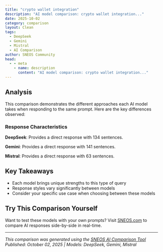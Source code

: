 ```yaml
---
title: "crypto wallet integration"
description: "AI model comparison: crypto wallet integration..."
date: 2025-10-02
category: comparison
layout: Clean
tags:
  - DeepSeek
  - Gemini
  - Mistral
  - AI Comparison
author: SNEOS Community
head:
  - - meta
    - name: description
      content: "AI model comparison: crypto wallet integration..."
---
```


<ChatComparison
  title="crypto wallet integration"
  prompt="crypto wallet integration"
  :responses='{
    "DeepSeek": "Of course! Crypto wallet integration is a fundamental feature for any decentralized application (dApp). It allows users to interact with blockchains using their own keys and assets.\n\nHere\u2019s a comprehensive breakdown of crypto wallet integration, from the core concepts to practical implementation.\n\n### 1. Core Concept: What is Wallet Integration?\n\nAt its heart, integrating a crypto wallet means connecting a user\u0027s self-custodied wallet (like MetaMask, Phantom, or WalletConnect) to your website or dApp. This connection does **not** give you control over their funds. Instead, it provides your app with a limited set of abilities:\n\n*   **Read Public Data:** Get the user\u0027s public address and view their balances of various tokens (ETH, BTC, USDC, etc.).\n*   **Request Blockchain Actions:** Prompt the user to sign and send transactions (e.g., swapping tokens, minting an NFT, voting).\n\nThe user must approve every transaction, paying network (gas) fees themselves.\n\n---\n\n### 2. Why Integrate a Wallet? (The Use Cases)\n\nYou need wallet integration for any dApp that:\n*   **DeFi (Decentralized Finance):** Swapping, lending, or borrowing assets.\n*   **NFTs (Non-Fungible Tokens):** Minting, buying, selling, and displaying collections.\n*   **Web3 Gaming:** Owning in-game assets, performing on-chain actions.\n*   **DAO (Decentralized Autonomous Organization):** Voting on proposals.\n*   **Social \u0026 Identity:** Verifying ownership of an address for logins (e.g., Sign-In with Ethereum).\n\n---\n\n### 3. How It Works: The Technical Flow\n\nThe standard for this interaction on Ethereum and EVM-compatible chains (Polygon, Arbitrum, etc.) is **EIP-1193**, with **Ethereum Provider JavaScript API** being the primary interface.\n\nHere\u0027s the typical flow:\n\n1.  **Detection:** Your website checks if the user has a compatible wallet extension installed (e.g., \u0060window.ethereum\u0060).\n2.  **Connection Request:** You prompt the user to connect their wallet. This is usually a button like \u0022Connect Wallet.\u0022\n3.  **Authorization:** The wallet pops up, asking the user to select accounts and grant permission to connect.\n4.  **Access Granted:** Your app receives the user\u0027s public address and can now read its state.\n5.  **Transaction Request:** When a user wants to perform an action, your app creates a transaction object and sends it to the wallet via \u0060window.ethereum.request({ method: \u0027eth_sendTransaction\u0027, ... })\u0060.\n6.  **Signing \u0026 Broadcasting:** The user reviews the transaction details (including gas fees) and signs it. The wallet then broadcasts the signed transaction to the network.\n7.  **Confirmation:** Your app listens for the transaction receipt (success/failure) using the transaction hash.\n\n---\n\n### 4. Popular Wallet Integration Methods\n\n#### A. Direct Injection (EVM - MetaMask)\nThe simplest method for wallets that inject a provider object directly into the browser\u0027s \u0060window\u0060 object.\n\n\u0060\u0060\u0060javascript\n// Check if MetaMask (or similar) is installed\nif (typeof window.ethereum !== \u0027undefined\u0027) {\n  console.log(\u0027Ethereum wallet is installed!\u0027);\n\n  // Request account access\n  const accounts = await window.ethereum.request({\n    method: \u0027eth_requestAccounts\u0027\n  });\n\n  const userAddress = accounts[0];\n  console.log(\u0027Connected account:\u0027, userAddress);\n\n  // Now you can use the user\u0027s address\n} else {\n  // Prompt the user to install MetaMask\n  console.log(\u0027Please install MetaMask!\u0027);\n}\n\u0060\u0060\u0060\n\n**Pros:** Simple, direct.\n**Cons:** Only works for specific, installed extension wallets.\n\n#### B. WalletConnect\nAn open-source protocol that connects dApps to mobile wallets via a QR code scan. It\u0027s chain-agnostic.\n\n**How it works:**\n1.  Your dApp generates a connection URI (displayed as a QR code).\n2.  The user scans the QR code with their mobile wallet (like Trust Wallet, Rainbow, or MetaMask Mobile).\n3.  The connection is established through WalletConnect\u0027s relay servers.\n\n**Pros:** Mobile-friendly, supports hundreds of wallets, multi-chain.\n**Cons:** Relies on a third-party relay.\n\n#### C. Wallet SDKs \u0026 Kits\nTo simplify the process and support multiple wallets with one integration, use dedicated libraries.\n\n**For EVM Chains:**\n*   **Web3Modal / Wagmi (for React):** The modern standard. They provide a single, clean UI that aggregates many connection options (injected wallets, WalletConnect, Coinbase Wallet, etc.).\n*   **Web3React:** A predecessor to Wagmi, still widely used.\n*   **Thirdweb SDK:** A full-stack solution that includes wallet connection, smart contract interaction, and more.\n\n**For Solana:**\n*   **@solana/wallet-adapter:** The standard kit for connecting to wallets like Phantom, Solflare, and Backpack in Solana dApps.\n\n---\n\n### 5. Step-by-Step Implementation Guide (Using Modern Tools)\n\nLet\u0027s create a simple React dApp using **Vite**, **Wagmi**, and **Web3Modal**.\n\n#### 1. Set Up the Project\n\u0060\u0060\u0060bash\nnpm create vite@latest my-dapp -- --template react\ncd my-dapp\nnpm install\n\u0060\u0060\u0060\n\n#### 2. Install Dependencies\n\u0060\u0060\u0060bash\nnpm install wagmi viem @web3modal/ethereum @web3modal/react\n\u0060\u0060\u0060\n\n#### 3. Configure Wagmi and Web3Modal\nCreate a \u0060src/main.jsx\u0060 (or similar) file to set up the configuration.\n\n\u0060\u0060\u0060jsx\nimport React from \u0027react\u0027\nimport ReactDOM from \u0027react-dom/client\u0027\nimport App from \u0027./App.jsx\u0027\nimport { WagmiConfig, createConfig, configureChains } from \u0027wagmi\u0027\nimport { publicProvider } from \u0027wagmi/providers/public\u0027\nimport { Web3Modal } from \u0027@web3modal/react\u0027\nimport { EthereumClient } from \u0027@web3modal/ethereum\u0027\n\n// 1. Configure chains (e.g., Mainnet, Polygon)\nimport { mainnet, polygon } from \u0027wagmi/chains\u0027\n\n// 2. Configure providers (public RPC endpoints)\nconst { chains, publicClient, webSocketPublicClient } = configureChains(\n  [mainnet, polygon],\n  [publicProvider()]\n)\n\n// 3. Create Wagmi config\nconst config = createConfig({\n  autoConnect: true,\n  publicClient,\n  webSocketPublicClient,\n})\n\n// 4. Create Ethereum Client for Web3Modal\nconst ethereumClient = new EthereumClient(config, chains)\n\n// 5. Wrap your app with the providers\nReactDOM.createRoot(document.getElementById(\u0027root\u0027)).render(\n  \u003CReact.StrictMode\u003E\n    \u003CWagmiConfig config={config}\u003E\n      \u003CApp /\u003E\n    \u003C/WagmiConfig\u003E\n    \u003CWeb3Modal\n      projectId=\u0022YOUR_PROJECT_ID\u0022 // Get this from https://cloud.walletconnect.com\n      ethereumClient={ethereumClient}\n    /\u003E\n  \u003C/React.StrictMode\u003E,\n)\n\u0060\u0060\u0060\n\n#### 4. Create the App Component\nCreate \u0060src/App.jsx\u0060 with connect/disconnect and balance display.\n\n\u0060\u0060\u0060jsx\nimport { useAccount, useConnect, useDisconnect, useBalance } from \u0027wagmi\u0027\n\nfunction App() {\n  const { address, isConnected } = useAccount()\n  const { connect, connectors } = useConnect()\n  const { disconnect } = useDisconnect()\n  const { data: balance } = useBalance({ address })\n\n  if (isConnected) {\n    return (\n      \u003Cdiv\u003E\n        \u003Cp\u003EConnected to: {address}\u003C/p\u003E\n        \u003Cp\u003EBalance: {balance?.formatted} {balance?.symbol}\u003C/p\u003E\n        \u003Cbutton onClick={() =\u003E disconnect()}\u003EDisconnect\u003C/button\u003E\n      \u003C/div\u003E\n    )\n  }\n\n  return (\n    \u003Cdiv\u003E\n      \u003Ch2\u003EConnect Your Wallet\u003C/h2\u003E\n      {connectors.map((connector) =\u003E (\n        \u003Cbutton key={connector.uid} onClick={() =\u003E connect({ connector })}\u003E\n          {connector.name}\n        \u003C/button\u003E\n      ))}\n    \u003C/div\u003E\n  )\n}\n\nexport default App\n\u0060\u0060\u0060\n\n---\n\n### 6. Security Best Practices\n\n1.  **Verify Transactions Client-Side:** Always display what the user is signing (amount, recipient, gas fee).\n2.  **Use the Correct Chain:** Check that the user is on the correct network (e.g., Mainnet, Polygon). Prompt them to switch if not.\n3.  **Sanitize Inputs:** Be careful with user-generated content that might interact with smart contracts.\n4.  **Use Established Libraries:** Don\u0027t roll your own crypto or connection logic. Use well-audited libraries like Viem, Ethers.js, and the kits mentioned.\n5.  **Clear Signing Messages:** When asking a user to sign a message, make its purpose unmistakable to prevent phishing.\n\n### Conclusion\n\nCrypto wallet integration is the gateway to the decentralized web. By using modern tools like **Wagmi** and **Web3Modal**, you can create a smooth, secure, and multi-wallet user experience with relatively little code, focusing on building the core features of your dApp.",
    "Gemini": "Okay, let\u0027s break down crypto wallet integration. This is a broad topic, so I\u0027ll cover the essential aspects and provide a roadmap to help you understand and implement it.\n\n**What is Crypto Wallet Integration?**\n\nCrypto wallet integration involves connecting a cryptocurrency wallet (or multiple wallets) to your application or platform.  This allows users to:\n\n*   **Store Cryptocurrency:** Users can securely store their digital assets within the integrated wallet or connect their existing wallets.\n*   **Send and Receive Cryptocurrency:** Facilitate transactions between users of your platform or between users and external wallets.\n*   **Interact with Blockchain Networks:**  Enable users to interact with smart contracts, participate in DeFi (Decentralized Finance) protocols, and access other blockchain-based functionalities.\n*   **Manage Digital Assets:**  Display balances, transaction history, and manage different cryptocurrencies and NFTs.\n*   **Authentication/Authorization:** Use the wallet to prove identity and authorize actions within your application.\n\n**Why Integrate Crypto Wallets?**\n\n*   **Enhanced User Experience:** Streamlines the process of using cryptocurrency within your platform, making it more accessible and user-friendly.\n*   **New Revenue Streams:**  Enables you to charge transaction fees, offer premium features, or participate in DeFi activities.\n*   **Expanded Functionality:**  Allows you to build decentralized applications (dApps) or integrate blockchain features into your existing application.\n*   **Increased Security:**  Leverages the security features of blockchain and wallets to protect user funds and data.\n*   **Competitive Advantage:**  Keeps you competitive in a rapidly evolving digital landscape.\n\n**Key Considerations Before Integration**\n\n*   **Target Audience:** Who are your users?  What level of crypto familiarity do they have?  This influences the complexity of the integration.\n*   **Supported Cryptocurrencies:** Which cryptocurrencies and tokens will your platform support?  Consider popularity, liquidity, and security.\n*   **Security:** Security is paramount. Implement robust security measures to protect user funds and prevent vulnerabilities.\n*   **Scalability:** Can your integration handle a large number of users and transactions?\n*   **Compliance:** Adhere to all relevant regulations and legal requirements related to cryptocurrency.\n*   **User Experience (UX):** Design a user-friendly interface that is easy to understand and navigate.\n*   **Development Resources:** Do you have the in-house expertise to build and maintain the integration, or will you need to hire developers or use a third-party provider?\n*   **Maintenance:**  Blockchain technology evolves rapidly.  Plan for ongoing maintenance and updates to keep your integration secure and functional.\n\n**Methods of Crypto Wallet Integration**\n\nHere\u0027s a breakdown of common approaches, ordered roughly from most to least effort:\n\n1.  **Direct Blockchain Interaction (Most Complex):**\n\n    *   **How it works:** You interact directly with the blockchain nodes using APIs (Application Programming Interfaces) specific to each blockchain (e.g., Ethereum\u0027s Web3.js, Bitcoin\u0027s RPC).  This is complex and requires deep understanding of blockchain technology.\n    *   **Pros:**  Maximum control, flexibility, and potentially lower fees in some scenarios.\n    *   **Cons:**  High development cost, significant security risks, requires constant maintenance and updates, steep learning curve.  Not recommended for most projects.\n    *   **Use cases:**  Complex decentralized applications (dApps), blockchain infrastructure providers.\n\n2.  **Wallet Provider APIs (Intermediate Complexity):**\n\n    *   **How it works:** You use the APIs provided by specific wallet providers (e.g., MetaMask, Coinbase Wallet, Trust Wallet).  These APIs allow you to interact with the wallets and initiate transactions.\n    *   **Pros:**  Relatively easier to implement than direct blockchain interaction, leverages the security of established wallet providers, good user experience.\n    *   **Cons:**  Limited to the wallets you integrate with, requires understanding each wallet\u0027s API, potential dependency on wallet provider changes.\n    *   **Use cases:**  dApps, e-commerce platforms that want to accept crypto payments, NFT marketplaces.\n\n3.  **Third-Party Crypto Payment Gateways (Least Complex):**\n\n    *   **How it works:** You use a crypto payment gateway (e.g., CoinGate, BitPay, Coinbase Commerce, Crypto.com Pay).  These gateways handle the complexities of crypto transactions and provide a simple API for you to integrate.\n    *   **Pros:**  Easiest and fastest integration, supports multiple cryptocurrencies, handles security and compliance, often includes features like payment processing, currency conversion, and fraud prevention.\n    *   **Cons:**  Higher transaction fees, less control over the transaction process, potential dependency on the payment gateway.\n    *   **Use cases:**  E-commerce platforms, online businesses, and anyone who wants to accept crypto payments without the technical burden.\n\n4.  **Embedded Wallets (Increasing Popularity):**\n\n    *   **How it works:** Build a wallet directly into your application. Some platforms provide Wallet-as-a-Service (WaaS) to help with this.  Examples include Privy, Magic, Web3Auth.\n    *   **Pros:** Seamless UX, full control over branding, improved onboarding for new users.\n    *   **Cons:**  Significant security responsibility, requires specialized expertise, potentially higher development costs.\n    *   **Use cases:**  Games, social media platforms, and any app where a built-in wallet can enhance the user experience.\n\n**Example: Integrating with MetaMask (Wallet Provider API)**\n\nMetaMask is a popular browser extension and mobile wallet that allows users to interact with Ethereum and other EVM-compatible blockchains.  Here\u0027s a simplified overview of how you might integrate with it:\n\n1.  **Detect MetaMask:** Use JavaScript to check if MetaMask is installed in the user\u0027s browser.\n\n    \u0060\u0060\u0060javascript\n    if (typeof window.ethereum !== \u0027undefined\u0027) {\n        console.log(\u0027MetaMask is installed!\u0027);\n    } else {\n        console.log(\u0027Please install MetaMask!\u0027);\n    }\n    \u0060\u0060\u0060\n\n2.  **Request Account Access:** Ask the user to grant your application access to their MetaMask account(s).\n\n    \u0060\u0060\u0060javascript\n    async function connectWallet() {\n        try {\n            const accounts = await window.ethereum.request({ method: \u0027eth_requestAccounts\u0027 });\n            console.log(\u0027Connected accounts:\u0027, accounts);\n            // You can now use these accounts to interact with the blockchain\n        } catch (error) {\n            console.error(\u0027Error connecting to MetaMask:\u0027, error);\n        }\n    }\n    \u0060\u0060\u0060\n\n3.  **Sign Transactions:** Use \u0060ethereum.request()\u0060 with methods like \u0060eth_sendTransaction\u0060 (for sending ETH or tokens) or \u0060eth_signTypedData_v4\u0060 (for signing arbitrary data) to initiate transactions.\n\n    \u0060\u0060\u0060javascript\n    async function sendTransaction(toAddress, amount) {\n        try {\n            const accounts = await window.ethereum.request({ method: \u0027eth_requestAccounts\u0027 });\n            const fromAddress = accounts[0];\n\n            const transactionParameters = {\n                to: toAddress,\n                from: fromAddress,\n                value: web3.utils.toHex(web3.utils.toWei(amount, \u0027ether\u0027)), // Convert amount to wei\n                gas: \u00270x76c0\u0027, // 30400\n            };\n\n            const txHash = await window.ethereum.request({\n                method: \u0027eth_sendTransaction\u0027,\n                params: [transactionParameters],\n            });\n\n            console.log(\u0027Transaction hash:\u0027, txHash);\n        } catch (error) {\n            console.error(\u0027Error sending transaction:\u0027, error);\n        }\n    }\n    \u0060\u0060\u0060\n\n4.  **Listen for Account Changes:** Use \u0060ethereum.on(\u0027accountsChanged\u0027, ...)\u0060 to detect when the user changes their selected account in MetaMask.\n\n5.  **Listen for Chain Changes:** Use \u0060ethereum.on(\u0027chainChanged\u0027, ...)\u0060 to detect when the user switches between different Ethereum networks (e.g., Mainnet, Ropsten, Goerli).\n\n**Security Best Practices**\n\n*   **Regular Audits:**  Have your code audited by security professionals to identify vulnerabilities.\n*   **Input Validation:**  Validate all user inputs to prevent injection attacks.\n*   **Secure Key Management:**  Never store private keys on your server. Use hardware wallets or secure key management services.\n*   **Rate Limiting:**  Implement rate limiting to prevent abuse and DDoS attacks.\n*   **Monitor Transactions:**  Monitor transactions for suspicious activity.\n*   **Stay Up-to-Date:**  Keep your libraries and dependencies up-to-date to patch security vulnerabilities.\n*   **Educate Users:**  Educate your users about security best practices, such as protecting their private keys and being aware of phishing scams.\n*   **Test Thoroughly:**  Thoroughly test your integration in a test environment before deploying to production.\n\n**Choosing the Right Approach**\n\n*   **Simple Crypto Payments:**  Third-party payment gateways are generally the best choice.\n*   **Advanced dApp Functionality:** Wallet Provider APIs or direct blockchain interaction (if you have the expertise) may be necessary.\n*   **Customized User Experience:**  Embedded wallets offer the most control over the user experience.\n\n**Example Tech Stack**\n\nThe tech stack will depend on your specific needs and preferences, but here are some common technologies:\n\n*   **Frontend:** React, Vue.js, Angular, JavaScript\n*   **Backend:** Node.js, Python (Flask or Django), Go\n*   **Blockchain Libraries:** Web3.js, Ethers.js (for Ethereum), BitcoinJS (for Bitcoin)\n*   **Databases:**  PostgreSQL, MongoDB\n*   **Cloud Providers:** AWS, Google Cloud, Azure\n\n**Roadmap for Implementation**\n\n1.  **Define Requirements:**  Clearly define your goals, target audience, supported cryptocurrencies, and security requirements.\n2.  **Choose Integration Method:**  Select the integration method that best suits your needs and resources.\n3.  **Design User Interface:**  Create a user-friendly interface for managing crypto wallets and transactions.\n4.  **Implement the Integration:**  Write the code to connect your application to the chosen wallet or payment gateway.\n5.  **Test Thoroughly:**  Test the integration in a test environment to identify and fix any bugs.\n6.  **Deploy to Production:**  Deploy the integration to your production environment.\n7.  **Monitor and Maintain:**  Monitor the integration for performance and security issues and make necessary updates.\n\n**Important Notes:**\n\n*   **Gas Fees:**  Always be transparent about gas fees (transaction fees) on blockchain networks.\n*   **Error Handling:** Implement robust error handling to provide informative feedback to users in case of transaction failures.\n*   **User Support:** Provide excellent user support to help users with any questions or issues they may have.\n\nThis information provides a comprehensive overview of crypto wallet integration. Remember to prioritize security, user experience, and compliance when implementing your integration.  Good luck! Let me know if you have any more specific questions.\n",
    "Mistral": "Integrating a crypto wallet into your application involves several steps, including choosing the right wallet, setting up the necessary infrastructure, and ensuring security. Here\u2019s a general guide to help you through the process:\n\n### 1. Choose a Crypto Wallet\nThere are various types of crypto wallets, including:\n- **Software Wallets**: These are applications that run on your device. Examples include MetaMask, Trust Wallet, and Exodus.\n- **Hardware Wallets**: These are physical devices that store your private keys offline. Examples include Ledger and Trezor.\n- **Web Wallets**: These are online wallets that can be accessed through a web browser. Examples include MyEtherWallet and Blockchain.com.\n\n### 2. Set Up the Wallet\nDepending on the type of wallet you choose, the setup process will vary. Here\u2019s a general outline for integrating a software wallet like MetaMask:\n\n#### a. Install MetaMask\n- **Browser Extension**: Install the MetaMask extension from the Chrome Web Store or Firefox Add-ons.\n- **Mobile App**: Download the MetaMask app from the App Store or Google Play.\n\n#### b. Create or Import a Wallet\n- **Create a New Wallet**: Follow the instructions to create a new wallet and securely store your seed phrase.\n- **Import an Existing Wallet**: Use your seed phrase or private key to import an existing wallet.\n\n### 3. Integrate the Wallet with Your Application\n#### a. Connect to MetaMask\nTo connect your application to MetaMask, you need to use the MetaMask provider API. Here\u2019s a basic example using JavaScript:\n\n\u0060\u0060\u0060javascript\n// Check if MetaMask is installed\nif (typeof window.ethereum !== \u0027undefined\u0027) {\n  console.log(\u0027MetaMask is installed!\u0027);\n} else {\n  console.log(\u0027MetaMask is not installed!\u0027);\n}\n\n// Request account access\nasync function connectWallet() {\n  try {\n    const accounts = await ethereum.request({ method: \u0027eth_requestAccounts\u0027 });\n    console.log(\u0027Connected\u0027, accounts[0]);\n  } catch (error) {\n    console.error(\u0027User denied account access\u0027);\n  }\n}\n\n// Call the function to connect the wallet\nconnectWallet();\n\u0060\u0060\u0060\n\n#### b. Interact with Smart Contracts\nTo interact with smart contracts, you need to use a library like \u0060web3.js\u0060 or \u0060ethers.js\u0060. Here\u2019s an example using \u0060ethers.js\u0060:\n\n\u0060\u0060\u0060javascript\nimport { ethers } from \u0027ethers\u0027;\n\n// Initialize the provider\nconst provider = new ethers.providers.Web3Provider(window.ethereum);\n\n// Get the signer\nconst signer = provider.getSigner();\n\n// Define the contract ABI and address\nconst contractABI = [/* ABI array */];\nconst contractAddress = \u00270xYourContractAddress\u0027;\n\n// Create a contract instance\nconst contract = new ethers.Contract(contractAddress, contractABI, signer);\n\n// Call a contract function\nasync function callContractFunction() {\n  try {\n    const result = await contract.yourFunctionName();\n    console.log(\u0027Result:\u0027, result);\n  } catch (error) {\n    console.error(\u0027Error calling contract function:\u0027, error);\n  }\n}\n\n// Call the function\ncallContractFunction();\n\u0060\u0060\u0060\n\n### 4. Ensure Security\n- **Private Key Management**: Never expose your private keys or seed phrases.\n- **Secure Communication**: Use HTTPS to ensure secure communication between your application and the wallet.\n- **User Education**: Educate users about the importance of securing their wallets and avoiding phishing attacks.\n\n### 5. Testing\n- **Unit Tests**: Write unit tests to ensure that your wallet integration works correctly.\n- **User Testing**: Conduct user testing to ensure that the integration is user-friendly and secure.\n\n### 6. Deployment\n- **Staging Environment**: Deploy your application to a staging environment for final testing.\n- **Production Environment**: Once thoroughly tested, deploy your application to the production environment.\n\n### Additional Resources\n- **MetaMask Documentation**: [MetaMask Docs](https://docs.metamask.io/)\n- **Ethers.js Documentation**: [Ethers.js Docs](https://docs.ethers.io/v5/)\n- **Web3.js Documentation**: [Web3.js Docs](https://web3js.readthedocs.io/)\n\nBy following these steps, you can successfully integrate a crypto wallet into your application."
  }'
  published-date="10:41"
/>

## Analysis

This comparison demonstrates the different approaches each AI model takes when responding to the same prompt. Here are the key differences observed:

### Response Characteristics

**DeepSeek**: Provides a direct response with 134 sentences. 

**Gemini**: Provides a direct response with 141 sentences. 

**Mistral**: Provides a direct response with 63 sentences. 

## Key Takeaways

- Each model brings unique strengths to this type of query
- Response styles vary significantly between models
- Consider your specific use case when choosing between these models

## Try This Comparison Yourself

Want to test these models with your own prompts? Visit [SNEOS.com](https://sneos.com) to compare AI responses side-by-side in real-time.

---

*This comparison was generated using the [SNEOS AI Comparison Tool](https://sneos.com)*
*Published: October 02, 2025 | Models: DeepSeek, Gemini, Mistral*
